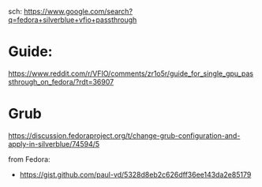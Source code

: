 sch: https://www.google.com/search?q=fedora+silverblue+vfio+passthrough

# Guide:
https://www.reddit.com/r/VFIO/comments/zr1o5r/guide_for_single_gpu_passthrough_on_fedora/?rdt=36907

# Grub
https://discussion.fedoraproject.org/t/change-grub-configuration-and-apply-in-silverblue/74594/5

from Fedora:
- https://gist.github.com/paul-vd/5328d8eb2c626dff36ee143da2e85179